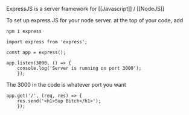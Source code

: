 ExpressJS is a server framework for [[Javascript]] / [[NodeJS]]

To set up express JS for your node server. at the top of  your code, add 

`npm i express`

```
import express from 'express';

const app = express();

app.listen(3000, () => {
    console.log('Server is running on port 3000');
    });
```
The 3000 in the code is whatever port you want
```
app.get('/', (req, res) => {
    res.send('<h1>Sup Bitch</h1>');
    });
```
